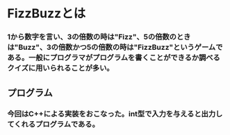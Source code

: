 # FizzBuzzとは  
### 1から数字を言い、3の倍数の時は"Fizz"、5の倍数のときは"Buzz"、3の倍数かつ5の倍数の時は"FizzBuzz"というゲームである。一般にプログラマがプログラムを書くことができるか調べるクイズに用いられることが多い。 
## プログラム
### 今回はC++による実装をおこなった。int型で入力を与えると出力してくれるプログラムである。
